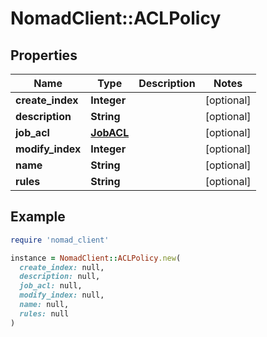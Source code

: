 # NomadClient::ACLPolicy

## Properties

| Name | Type | Description | Notes |
| ---- | ---- | ----------- | ----- |
| **create_index** | **Integer** |  | [optional] |
| **description** | **String** |  | [optional] |
| **job_acl** | [**JobACL**](JobACL.md) |  | [optional] |
| **modify_index** | **Integer** |  | [optional] |
| **name** | **String** |  | [optional] |
| **rules** | **String** |  | [optional] |

## Example

```ruby
require 'nomad_client'

instance = NomadClient::ACLPolicy.new(
  create_index: null,
  description: null,
  job_acl: null,
  modify_index: null,
  name: null,
  rules: null
)
```

